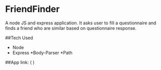 # FriendFinder
A node JS and express application. 
It asks user to fill a questionnaire and finds a friend who are  similar based on questionnaire response.

##Tech Used
* Node
* Express
*Body-Parser
*Path

##App link: ( )
